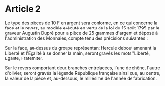 # Article 2

Le type des pièces de 10 F en argent sera conforme, en ce qui concerne la face et le revers, au modèle exécuté en vertu de la loi du 15 août 1795 par le graveur Augustin Dupré pour la pièce de 25 grammes d'argent et déposé à l'administration des Monnaies, compte tenu des précisions suivantes :

Sur la face, au-dessus du groupe représentant Hercule debout amenant la Liberté et l'Egalité à se donner la main, seront gravés les mots "Liberté, Egalité, Fraternité".

Sur le revers comportant deux branches entrelacées, l'une de chêne, l'autre d'olivier, seront gravés la légende République française ainsi que, au centre, la valeur de la pièce et, au-dessous, le millésime de l'année de fabrication.

